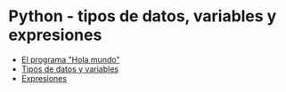 # Python - tipos de datos, variables y expresiones

- [El programa "Hola mundo"](https://github.com/programacion-sig-2020/leccion-03-python-tipos-variables-expresiones/blob/master/hola-mundo.ipynb)
- [Tipos de datos y variables](https://github.com/programacion-sig-2020/leccion-03-python-tipos-variables-expresiones/blob/master/tipos-variables.ipynb)
- [Expresiones]()
